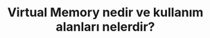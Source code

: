 ---
layout: post
title: Virtual Memory nedir ve kullanım alanları nelerdir?
ext-url: https://medium.com/@gokhansengun/virtual-memory-nedir-ve-kullan%C4%B1m-alanlar%C4%B1-nelerdir-14deec0070a1
lang: tr
medium: yes
---